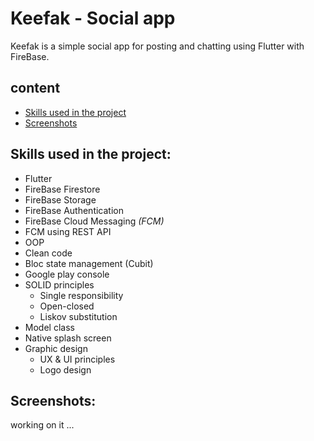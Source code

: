 # Keefak - Social app

Keefak is a simple social app for posting and chatting using Flutter with FireBase.


## content
- [Skills used in the project](#skills-used-in-the-project)
- [Screenshots](#screenshots)


## Skills used in the project:

- Flutter
- FireBase Firestore
- FireBase Storage
- FireBase Authentication
- FireBase Cloud Messaging *(FCM)*
- FCM using REST API
- OOP
- Clean code
- Bloc state management (Cubit)
- Google play console
- SOLID principles
    - Single responsibility
    - Open-closed
    - Liskov substitution 
- Model class
- Native splash screen
- Graphic design
    - UX & UI principles
    - Logo design


## Screenshots:

working on it ...


